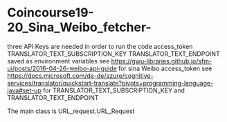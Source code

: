 # Coincourse19-20_Sina_Weibo_fetcher-

 three API Keys are needed in order to run the code
        access_token
        TRANSLATOR_TEXT_SUBSCRIPTION_KEY
        TRANSLATOR_TEXT_ENDPOINT
        saved as environment variables
        see https://gwu-libraries.github.io/sfm-ui/posts/2016-04-26-weibo-api-guide
        for sina Weibo access_token
        see https://docs.microsoft.com/de-de/azure/cognitive-services/translator/quickstart-translate?pivots=programming-language-java#set-up
        for TRANSLATOR_TEXT_SUBSCRIPTION_KEY and TRANSLATOR_TEXT_ENDPOINT
      
      
The main class is URL_request.URL_Request
